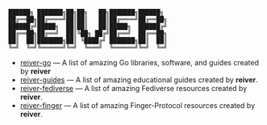 ```
██████╗ ███████╗██╗██╗   ██╗███████╗██████╗ 
██╔══██╗██╔════╝██║██║   ██║██╔════╝██╔══██╗
██████╔╝█████╗  ██║██║   ██║█████╗  ██████╔╝
██╔══██╗██╔══╝  ██║╚██╗ ██╔╝██╔══╝  ██╔══██╗
██║  ██║███████╗██║ ╚████╔╝ ███████╗██║  ██║
╚═╝  ╚═╝╚══════╝╚═╝  ╚═══╝  ╚══════╝╚═╝  ╚═╝
```

* [reiver-go](reiver-go.md) — A list of amazing Go libraries, software, and guides created by **reiver**
* [reiver-guides](reiver-guides.md) — A list of amazing educational guides created by **reiver**.
* [reiver-fediverse](reiver-fediverse.md) — A list of amazing Fediverse resources created by **reiver**.
* [reiver-finger](reiver-finger.md) — A list of amazing Finger-Protocol resources created by **reiver**.
